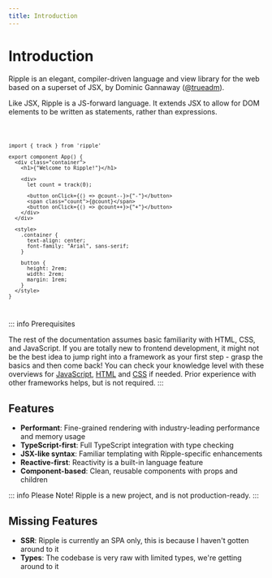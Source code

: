 ```yaml
---
title: Introduction
---
```


# Introduction

Ripple is an elegant, compiler-driven language and view library for the web based on a superset of JSX, by Dominic Gannaway ([@trueadm](https://github.com/trueadm)).

Like JSX, Ripple is a JS-forward language. It extends JSX to allow for DOM elements to be written as statements, rather than expressions.

<Code>

```ripple
import { track } from 'ripple'

export component App() {
  <div class="container">
    <h1>{"Welcome to Ripple!"}</h1>

    <div>
      let count = track(0);

      <button onClick={() => @count--}>{"-"}</button>
      <span class="count">{@count}</span>
      <button onClick={() => @count++}>{"+"}</button>
    </div>
  </div>

  <style>
    .container {
      text-align: center;
      font-family: "Arial", sans-serif;
    }

    button {
      height: 2rem;
      width: 2rem;
      margin: 1rem;
    }
  </style>
}
```

</Code>

::: info Prerequisites

The rest of the documentation assumes basic familiarity with HTML, CSS, and
JavaScript. If you are totally new to frontend development, it might not be the
best idea to jump right into a framework as your first step - grasp the basics
and then come back! You can check your knowledge level with these overviews for
[JavaScript](https://developer.mozilla.org/en-US/docs/Web/JavaScript/A_re-introduction_to_JavaScript),
[HTML](https://developer.mozilla.org/en-US/docs/Learn/HTML/Introduction_to_HTML)
and [CSS](https://developer.mozilla.org/en-US/docs/Learn/CSS/First_steps) if
needed. Prior experience with other frameworks helps, but is not required.
:::

## Features

- **Performant**: Fine-grained rendering with industry-leading performance and memory usage
- **TypeScript-first**: Full TypeScript integration with type checking
- **JSX-like syntax**: Familiar templating with Ripple-specific enhancements
- **Reactive-first**: Reactivity is a built-in language feature
- **Component-based**: Clean, reusable components with props and children

::: info Please Note!
Ripple is a new project, and is not production-ready.
:::

## Missing Features

- **SSR**: Ripple is currently an SPA only, this is because I haven't gotten around to it
- **Types**: The codebase is very raw with limited types, we're getting around to it
